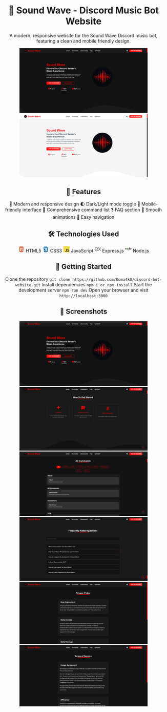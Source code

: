 <div align="center">

# 🎵 Sound Wave - Discord Music Bot Website

A modern, responsive website for the Sound Wave Discord music bot, featuring a clean and mobile friendly design.

<div align="center">
  <img src="images/home.png" alt="Home page - Light Mode" width="400">
  <img src="images/homeLight.png" alt="Home page - Dark Mode" width="400">
</div>

## 🌟 Features

🎨 Modern and responsive design
🌓 Dark/Light mode toggle
📱 Mobile-friendly interface
🎵 Comprehensive command list
❓ FAQ section
🔄 Smooth animations
🎯 Easy navigation

## 🛠️ Technologies Used

<img src="https://raw.githubusercontent.com/devicons/devicon/master/icons/html5/html5-plain-wordmark.svg" width="20"> HTML5
<img src="https://raw.githubusercontent.com/devicons/devicon/master/icons/css3/css3-plain-wordmark.svg" width="20"> CSS3
<img src="https://raw.githubusercontent.com/devicons/devicon/master/icons/javascript/javascript-original.svg" width="20"> JavaScript
<img src="https://raw.githubusercontent.com/devicons/devicon/master/icons/express/express-original.svg" width="20"> Express.js
<img src="https://raw.githubusercontent.com/devicons/devicon/master/icons/nodejs/nodejs-original-wordmark.svg" width="20"> Node.js

## 🚀 Getting Started

Clone the repository `git clone https://github.com/Koma4k0/discord-bot-website.git`
Install dependencies `npm i or npm install`
Start the development server `npm run dev`
Open your browser and visit `http://localhost:3000`

## 📸 Screenshots

<img src="images/home.png" alt="Home" width="400">

<img src="images/featuresSection.png" alt="Mobile view" width="400">

<img src="images/commandSection.png" alt="Mobile view" width="400">

<img src="images/faqSection.png" alt="Mobile view" width="400">

<img src="images/privacyPage.png" alt="Mobile view" width="400">

<img src="images/termsPage.png" alt="Mobile view" width="400">

</div>
